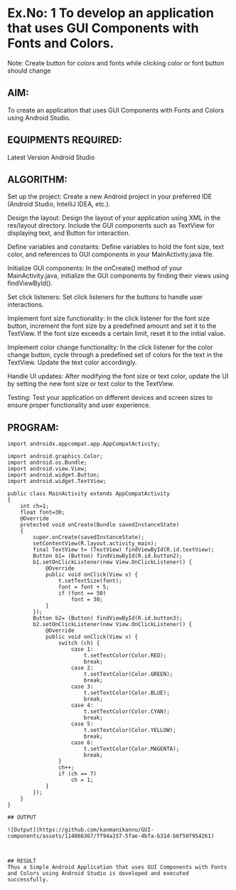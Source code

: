 # Ex.No: 1 To develop an application that uses GUI Components with Fonts and Colors. 
Note: Create button for colors and fonts while clicking color or font button should change 


## AIM:

To create an application that uses GUI Components with Fonts and Colors using Android Studio.

## EQUIPMENTS REQUIRED:

Latest Version Android Studio

## ALGORITHM:

Set up the project: Create a new Android project in your preferred IDE (Android Studio, IntelliJ IDEA, etc.).

Design the layout: Design the layout of your application using XML in the res/layout directory. Include the GUI components such as TextView for displaying text, and Button for interaction.

Define variables and constants: Define variables to hold the font size, text color, and references to GUI components in your MainActivity.java file.

Initialize GUI components: In the onCreate() method of your MainActivity.java, initialize the GUI components by finding their views using findViewById().

Set click listeners: Set click listeners for the buttons to handle user interactions.

Implement font size functionality: In the click listener for the font size button, increment the font size by a predefined amount and set it to the TextView. If the font size exceeds a certain limit, reset it to the initial value.

Implement color change functionality: In the click listener for the color change button, cycle through a predefined set of colors for the text in the TextView. Update the text color accordingly.

Handle UI updates: After modifying the font size or text color, update the UI by setting the new font size or text color to the TextView.

Testing: Test your application on different devices and screen sizes to ensure proper functionality and user experience.


## PROGRAM:

```
import androidx.appcompat.app.AppCompatActivity;

import android.graphics.Color;
import android.os.Bundle;
import android.view.View;
import android.widget.Button;
import android.widget.TextView;

public class MainActivity extends AppCompatActivity
{
    int ch=1;
    float font=30;
    @Override
    protected void onCreate(Bundle savedInstanceState)
    {
        super.onCreate(savedInstanceState);
        setContentView(R.layout.activity_main);
        final TextView t= (TextView) findViewById(R.id.textView);
        Button b1= (Button) findViewById(R.id.button2);
        b1.setOnClickListener(new View.OnClickListener() {
            @Override
            public void onClick(View v) {
                t.setTextSize(font);
                font = font + 5;
                if (font == 50)
                    font = 30;
            }
        });
        Button b2= (Button) findViewById(R.id.button3);
        b2.setOnClickListener(new View.OnClickListener() {
            @Override
            public void onClick(View v) {
                switch (ch) {
                    case 1:
                        t.setTextColor(Color.RED);
                        break;
                    case 2:
                        t.setTextColor(Color.GREEN);
                        break;
                    case 3:
                        t.setTextColor(Color.BLUE);
                        break;
                    case 4:
                        t.setTextColor(Color.CYAN);
                        break;
                    case 5:
                        t.setTextColor(Color.YELLOW);
                        break;
                    case 6:
                        t.setTextColor(Color.MAGENTA);
                        break;
                }
                ch++;
                if (ch == 7)
                    ch = 1;
            }
        });
    }
}

## OUTPUT

![Output](https://github.com/kanmanikannu/GUI-components/assets/114866367/ff94a157-5fae-4bfa-b31d-b6f50f954261)



## RESULT
Thus a Simple Android Application that uses GUI Components with Fonts and Colors using Android Studio is developed and executed successfully.


